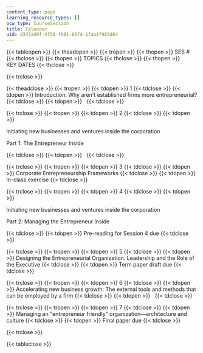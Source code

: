 ```yaml
---
content_type: page
learning_resource_types: []
ocw_type: CourseSection
title: Calendar
uid: d347ad9f-4f58-fb81-86fd-1fab8f985d64
---
```


{{< tableopen >}}
{{< theadopen >}}
{{< tropen >}}
{{< thopen >}}
SES #
{{< thclose >}}
{{< thopen >}}
TOPICS
{{< thclose >}}
{{< thopen >}}
KEY DATES
{{< thclose >}}

{{< trclose >}}

{{< theadclose >}}
{{< tropen >}}
{{< tdopen >}}
1
{{< tdclose >}}
{{< tdopen >}}
Introduction: Why aren't established firms more entrepreneurial?
{{< tdclose >}}
{{< tdopen >}}
 
{{< tdclose >}}

{{< trclose >}}
{{< tropen >}}
{{< tdopen >}}
2
{{< tdclose >}}
{{< tdopen >}}


Initiating new businesses and ventures inside the corporation

Part 1: The Entrepreneur Inside


{{< tdclose >}}
{{< tdopen >}}
 
{{< tdclose >}}

{{< trclose >}}
{{< tropen >}}
{{< tdopen >}}
3
{{< tdclose >}}
{{< tdopen >}}
Corporate Entrepreneurship Frameworks
{{< tdclose >}}
{{< tdopen >}}
In-class exercise
{{< tdclose >}}

{{< trclose >}}
{{< tropen >}}
{{< tdopen >}}
4
{{< tdclose >}}
{{< tdopen >}}


Initiating new businesses and ventures inside the corporation

Part 2: Managing the Entrepreneur Inside


{{< tdclose >}}
{{< tdopen >}}
Pre-reading for Session 4 due
{{< tdclose >}}

{{< trclose >}}
{{< tropen >}}
{{< tdopen >}}
5
{{< tdclose >}}
{{< tdopen >}}
Designing the Entrepreneurial Organization. Leadership and the Role of the Executive
{{< tdclose >}}
{{< tdopen >}}
Term paper draft due
{{< tdclose >}}

{{< trclose >}}
{{< tropen >}}
{{< tdopen >}}
6
{{< tdclose >}}
{{< tdopen >}}
Accelerating new business growth: The external tools and methods that can be employed by a firm
{{< tdclose >}}
{{< tdopen >}}
 
{{< tdclose >}}

{{< trclose >}}
{{< tropen >}}
{{< tdopen >}}
7
{{< tdclose >}}
{{< tdopen >}}
Managing an "entrepreneur friendly" organization—architecture and culture
{{< tdclose >}}
{{< tdopen >}}
Final paper due
{{< tdclose >}}

{{< trclose >}}

{{< tableclose >}}